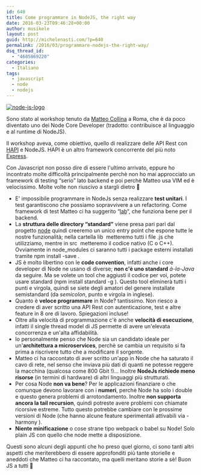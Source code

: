 ```yaml
---
id: 640
title: Come programmare in NodeJS, the right way
date: 2016-03-23T09:46:28+00:00
author: musikele
layout: post
guid: http://michelenasti.com/?p=640
permalink: /2016/03/programmare-nodejs-the-right-way/
dsq_thread_id:
  - "4685869220"
categories:
  - Italiano
tags:
  - javascript
  - node
  - nodejs
---
```

<a href="https://i1.wp.com/michelenasti.com/wp-content/uploads/2015/10/node-js-logo.png" rel="attachment wp-att-390"><img class="aligncenter size-medium wp-image-390" src="https://i1.wp.com/michelenasti.com/wp-content/uploads/2015/10/node-js-logo-300x150.png?fit=300%2C150" alt="node-js-logo" srcset="https://i1.wp.com/michelenasti.com/wp-content/uploads/2015/10/node-js-logo.png?resize=300%2C150 300w, https://i1.wp.com/michelenasti.com/wp-content/uploads/2015/10/node-js-logo.png?w=600 600w" sizes="(max-width: 300px) 100vw, 300px" data-recalc-dims="1" /></a>

Sono stato al workshop tenuto da [Matteo Collina](https://www.linkedin.com/in/matteocollina) a Roma, che è da poco diventato uno dei Node Core Developer (tradotto: contribuisce al linguaggio e al runtime di NodeJS).

Il workshop aveva, come obiettivo, quello di realizzare delle API Rest con [HAPI](http://hapijs.com/) e NodeJS. HAPI è un altro framework concorrente del più noto [Express](http://expressjs.com/it/).

Con Javascript non posso dire di essere l'ultimo arrivato, eppure ho incontrato molte difficoltà principalmente perchè non ho mai approcciato un framework di testing &#8220;serio&#8221; lato backend e poi perchè Matteo usa VIM ed è velocissimo. Molte volte non riuscivo a stargli dietro 🙂

  * E' impossibile programmare in NodeJs senza realizzare **test unitari**. I test garantiscono che possiamo sopravvivere a un refactoring. Come framework di test Matteo ci ha suggerito &#8220;[lab](https://github.com/hapijs/lab)&#8220;, che funziona bene per il backend.
  * La **struttura delle directory &#8220;standard&#8221;** viene presa pari pari dal progetto [node](https://github.com/nodejs/node) quindi creeremo un unico entry point che espone tutte le nostre funzionalità; nella cartella <span class="lang:default decode:true crayon-inline ">lib</span>  metteremo tutti i file .js che utilizziamo, mentre in <span class="lang:default decode:true crayon-inline ">src</span>  metteremo il codice nativo (C o C++). Ovviamente in <span class="lang:default decode:true crayon-inline">node_modules</span> ci saranno tutti i package esterni installati tramite <span class="lang:default decode:true crayon-inline">npm install <package> -save</span> .
  * JS è molto libertino con le **code convention**, infatti anche i core developer di Node ne usano di diverse; **non c'è uno standard** _à-la-Java_ da seguire. Ma se volete un tool che aggiusti il codice per voi, potete usare <span class="lang:default decode:true crayon-inline">standard</span> (<span class="lang:default decode:true crayon-inline ">npm install standard -g</span> ). Questo tool eliminerà tutti i punti e virgola, quindi se siete degli amatori del genere installate <span class="lang:default decode:true crayon-inline ">semistandard</span> (da _semicolon_, punto e virgola in inglese).
  * Quanto è **veloce programmare** in Node? tantissimo. Non riesco a credere di aver scritto una API Rest con autenticazione, test e altre feature in 8 ore di lavoro. Spiegazioni incluse!
  * Oltre alla velocità di programmazione c'è anche **velocità di esecuzione**, infatti il single thread model di JS permette di avere un'elevata concorrenza e un'alta affidabilità.
  * Io personalmente penso che Node sia un candidato ideale per un'**architettura a microservices**, perchè se cambia un requisito si fa prima a riscrivere tutto che a modificare il sorgente.
  * Matteo ci ha raccontato di aver scritto un'app in Node che ha saturato il cavo di rete, nel senso che inviava più dati di quanti ne potesse reggere la macchina (qualcosa come 800 Gbit !)... Inoltre **NodeJs richiede meno risorse** (in termini di hardware) di altri linguaggi più strutturati.
  * Per cosa Node **non va bene**? Per le applicazioni finanziare o che comunque devono lavorare con i **numeri**, perchè Node ha solo i double e questo genera problemi di arrotondamento. Inoltre **non supporta ancora la tail recursion**, quindi potreste avere problemi con chiamate ricorsive estreme. Tutto questo potrebbe cambiare con le prossime versioni di Node (che hanno alcune feature sperimentali attivabili via <span class="lang:default decode:true crayon-inline ">-harmony</span> ).
  * **Niente minificazione** o cose strane tipo webpack o babel su Node! Solo plain JS con quello che node mette a disposizione.

Questi sono alcuni degli appunti che ho preso quel giorno, ci sono tanti altri aspetti che meriterebbero di essere approfonditi più tante storielle e aneddoti che Matteo ci ha raccontato, ma quelli meritano storie a sè! Buon JS a tutti 🙂